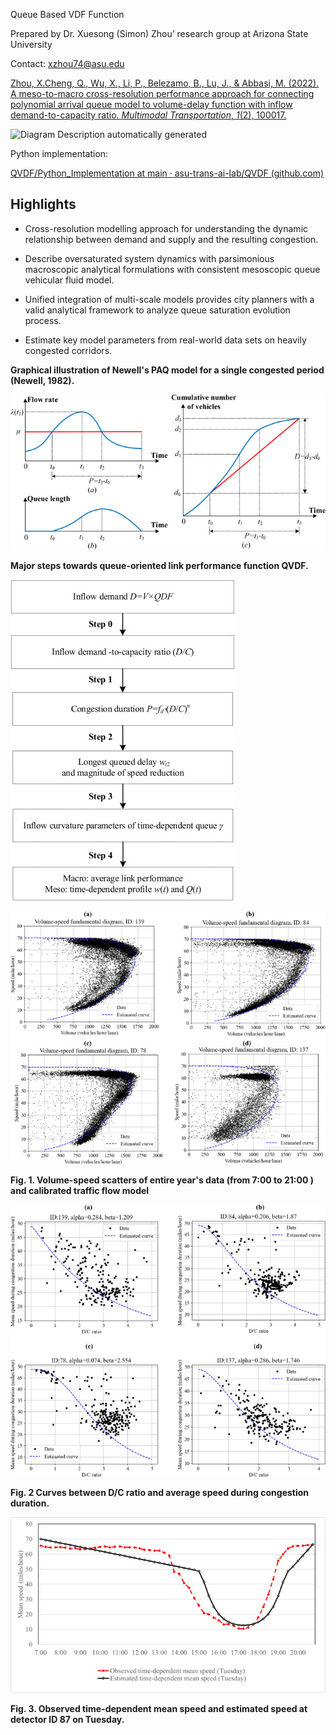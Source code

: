 Queue Based VDF Function

Prepared by Dr. Xuesong (Simon) Zhou’ research group at Arizona State University

Contact: [xzhou74@asu.edu](mailto:xzhou74@asu.edu)

[Zhou, X.Cheng, Q., Wu, X., Li, P., Belezamo, B., Lu, J., & Abbasi, M. (2022). A
meso-to-macro cross-resolution performance approach for connecting polynomial
arrival queue model to volume-delay function with inflow demand-to-capacity
ratio. *Multimodal Transportation*, *1*(2),
100017.](https://www.sciencedirect.com/science/article/pii/S277258632200017X)

![Diagram Description automatically
generated](media/03b4883e2dfa3605d021978fb79165c7.jpeg)

Python implementation:

[QVDF/Python_Implementation at main · asu-trans-ai-lab/QVDF
(github.com)](https://github.com/asu-trans-ai-lab/QVDF/tree/main/Python_Implementation)

## Highlights

-   Cross-resolution modelling approach for understanding the dynamic
    relationship between demand and supply and the resulting congestion.

-   Describe oversaturated system dynamics with parsimonious macroscopic
    analytical formulations with consistent mesoscopic queue vehicular fluid
    model.

-   Unified integration of multi-scale models provides city planners with a
    valid analytical framework to analyze queue saturation evolution process.

-   Estimate key model parameters from real-world data sets on heavily congested
    corridors.

**Graphical illustration of Newell's PAQ model for a single congested period
(Newell, 1982).**

![Fig 1](media/ffe59baf28788b6029148c5c4d160579.jpeg)

**Major steps towards queue-oriented link performance function QVDF.**

![Fig 4](media/600eb5e5cf7a52d31a0ff563ccd400e4.jpeg)

![Fig 8](media/1e6439afa73d2a764822fbeab4c9b8c6.jpeg)

**Fig. 1. Volume-speed scatters of entire year's data (from 7:00 to 21:00 ) and
calibrated traffic flow model**

![Fig 12](media/b32114a2b870993d5608494f69f988e6.jpeg)

**Fig. 2 Curves between D/C ratio and average speed during congestion
duration.**

![Fig 15](media/56163f57f9cc8baacbfcc14abdf4152c.jpeg)

**Fig. 3. Observed time-dependent mean speed and estimated speed at detector ID
87 on Tuesday.**
